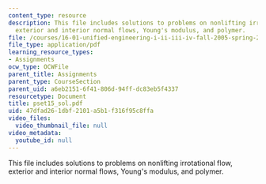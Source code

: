 ```yaml
---
content_type: resource
description: This file includes solutions to problems on nonlifting irrotational flow,
  exterior and interior normal flows, Young's modulus, and polymer.
file: /courses/16-01-unified-engineering-i-ii-iii-iv-fall-2005-spring-2006/47dfad261dbf2101a5b1f316f95c8ffa_pset15_sol.pdf
file_type: application/pdf
learning_resource_types:
- Assignments
ocw_type: OCWFile
parent_title: Assignments
parent_type: CourseSection
parent_uid: a6eb2151-6f41-806d-94ff-dc83eb5f4337
resourcetype: Document
title: pset15_sol.pdf
uid: 47dfad26-1dbf-2101-a5b1-f316f95c8ffa
video_files:
  video_thumbnail_file: null
video_metadata:
  youtube_id: null
---
```

This file includes solutions to problems on nonlifting irrotational flow, exterior and interior normal flows, Young's modulus, and polymer.

